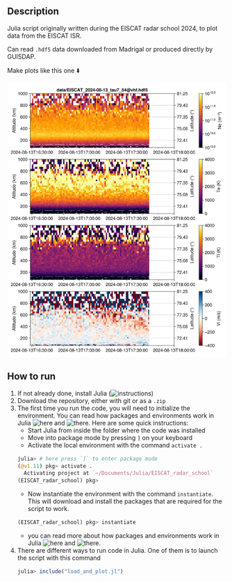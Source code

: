 ## Description 
Julia script originally written during the EISCAT radar school 2024, to plot data from the EISCAT ISR.

Can read `.hdf5` data downloaded from Madrigal or produced directly by GUISDAP.

Make plots like this one ⬇️

<img src="figures/vhf_54.png" width="600" />

## How to run
1. If not already done, install Julia (![instructions](https://julialang.org/downloads/))
2. Download the repository, either with git or as a `.zip`
3. The first time you run the code, you will need to initialize the environment.
   You can read how packages and environments work in Julia ![here](https://pkgdocs.julialang.org/v1/getting-started/) and ![there](https://modernjuliaworkflows.org/writing/#repl).
   Here are some quick instructions:
   - Start Julia from inside the folder where the code was installed
   - Move into package mode by pressing  `]`  on your keyboard
   - Activate the local environment with the command `activate .`
   ```julia
   julia> # here press `]` to enter package mode
   (@v1.11) pkg> activate .
     Activating project at `~/Documents/Julia/EISCAT_radar_school`
   (EISCAT_radar_school) pkg> 
   ```
   - Now instantiate the environment with the command `instantiate`. This will download and install the packages that are required for the script to work.
   ```julia
   (EISCAT_radar_school) pkg> instantiate
   ```
   - you can read more about how packages and environments work in Julia ![here](https://pkgdocs.julialang.org/v1/getting-started/) and ![there](https://modernjuliaworkflows.org/writing/#repl).
5. There are different ways to run code in Julia. One of them is to launch the script with this command
   ```julia
   julia> include("load_and_plot.jl")
   ```
